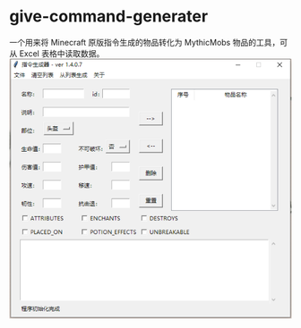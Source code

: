 # give-command-generater

一个用来将 Minecraft 原版指令生成的物品转化为 MythicMobs 物品的工具，可从 Excel 表格中读取数据。
![Image text](https://github.com/MirandaMeow/give-command-generater/blob/master/imgs/1.png)
